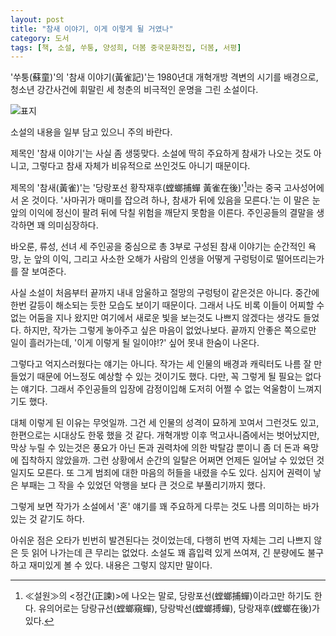 ```yaml
---
layout: post
title: "참새 이야기, 이게 이렇게 될 거였나"
category: 도서
tags: [책, 소설, 쑤퉁, 양성희, 더봄 중국문화전집, 더봄, 서평]
---
```


'쑤퉁(蘇童)'의
'참새 이야기(黃雀記)'는
1980년대 개혁개방 격변의 시기를 배경으로,
청소년 강간사건에 휘말린 세 청춘의 비극적인 운명을 그린 소설이다.

![표지](https://lh3.googleusercontent.com/Ut6mFgJiuEpS8iRTwduw3Gbz0kcs8_dKfLOsEV3Vk5-I1eFonSWhwBq5M3PQc_S6rsWa9FGbQ-XY4A=s480)



<div class="im im-warning">
소설의 내용을 일부 담고 있으니 주의 바란다.
</div>



제목인 '참새 이야기'는 사실 좀 생뚱맞다.
소설에 딱히 주요하게 참새가 나오는 것도 아니고,
그렇다고 참새 자체가 비유적으로 쓰인것도 아니기 때문이다.

제목의 '참새(黃雀)'는 '당랑포선 황작재후(螳螂捕蟬 黃雀在後)'[^1]라는 중국 고사성어에서 온 것이다.
'사마귀가 매미를 잡으려 하나, 참새가 뒤에 있음을 모른다.'는 이 말은
눈앞의 이익에 정신이 팔려 뒤에 닥칠 위험을 깨닫지 못함을 이른다.
주인공들의 결말을 생각하면 꽤 의미심장하다.

[^1]: ≪설원≫의 <정간(正諫)>에 나오는 말로, 당랑포선(螳螂捕蟬)이라고만 하기도 한다. 유의어로는 당랑규선(螳螂窺蟬), 당랑박선(螳螂搏蟬), 당랑재후(螳螂在後)가 있다.

<!--
螳螂 捕蟬于前 不知黃雀 在其後
당랑 포선우전 부지황작 재기후
黃雀 捕螳螂于前 不知挾彈者 在其後
황작 포당랑우전 부지협탄자 재기후

사마귀가 앞에 있는 매미를 잡으려 하나
참새가 뒤에 있음을 모르고
참새가 앞에 있는 사마귀를 잡으려 하나
총 가진 자가 뒤에 있음을 알지 못하네

≪한시외전(韓詩外傳)≫ 정간(正諫)
-->

바오룬, 류성, 선녀 세 주인공을 중심으로 총 3부로 구성된 참새 이야기는
순간적인 욕망,
눈 앞의 이익,
그리고 사소한 오해가
사람의 인생을 어떻게 구렁텅이로 떨어뜨리는가를 잘 보여준다.

사실 소설이 처음부터 끝까지 내내 암울하고 절망의 구렁텅이 같은것은 아니다.
중간에 한번 갈등이 해소되는 듯한 모습도 보이기 때문이다.
그래서 나도 비록 이들이 어찌할 수 없는 어둠을 지나 왔지만
여기에서 새로운 빛을 보는것도 나쁘지 않겠다는 생각도 들었다.
하지만, 작가는 그렇게 놓아주고 싶은 마음이 없었나보다.
끝까지 안좋은 쪽으로만 일이 흘러가는데,
'이게 이렇게 될 일이야!?' 싶어 못내 한숨이 나온다.

그렇다고 억지스러웠다는 얘기는 아니다.
작가는 세 인물의 배경과 캐릭터도 나름 잘 만들었기 때문에
어느정도 예상할 수 있는 것이기도 했다.
다만, 꼭 그렇게 될 필요는 없다는 얘기다.
그래서 주인공들의 입장에 감정이입해 도저히 어쩔 수 없는 억울함이 느껴지기도 했다.

대체 이렇게 된 이유는 무엇일까.
그건 세 인물의 성격이 묘하게 꼬여서 그런것도 있고,
한편으로는 시대상도 한몫 했을 것 같다.
개혁개방 이후 먹고사니즘에서는 벗어났지만,
막상 누릴 수 있는것은 풍요가 아닌 돈과 권력차에 의한 박탈감 뿐이니
좀 더 돈과 욕망에 집착하지 않았을까.
그런 상황에서 순간의 일탈은 어쩌면 언제든 일어날 수 있었던 것일지도 모른다.
또 그게 범죄에 대한 마음의 허들을 내렸을 수도 있다.
심지어 권력이 낳은 부패는 그 작을 수 있었던 악행을 보다 큰 것으로 부풀리기까지 했다.

그렇게 보면 작가가 소설에서 '혼' 얘기를 꽤 주요하게 다루는 것도
나름 의미하는 바가 있는 것 같기도 하다.

아쉬운 점은 오타가 빈번히 발견된다는 것이었는데,
다행히 번역 자체는 그리 나쁘지 않은 듯
읽어 나가는데 큰 무리는 없었다.
소설도 꽤 흡입력 있게 쓰여져, 긴 분량에도 불구하고 재미있게 볼 수 있다.
내용은 그렇지 않지만 말이다.
